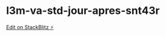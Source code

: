 # l3m-va-std-jour-apres-snt43r

[Edit on StackBlitz ⚡️](https://stackblitz.com/edit/l3m-va-std-jour-apres-snt43r)